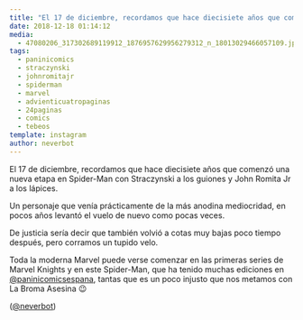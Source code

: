```yaml
---
title: "El 17 de diciembre, recordamos que hace diecisiete años que comenzó una nueva etapa en Spider-Man con Straczynski a los guiones y John Romita Jr a los lápices"
date: 2018-12-18 01:14:12
media: 
  - 47080206_317302689119912_1876957629956279312_n_18013029466057109.jpg
tags: 
  - paninicomics
  - straczynski
  - johnromitajr
  - spiderman
  - marvel
  - advienticuatropaginas
  - 24paginas
  - comics
  - tebeos
template: instagram
author: neverbot
---
```


El 17 de diciembre, recordamos que hace diecisiete años que comenzó una nueva etapa en Spider-Man con Straczynski a los guiones y John Romita Jr a los lápices.


Un personaje que venía prácticamente de la más anodina mediocridad, en pocos años levantó el vuelo de nuevo como pocas veces.


De justicia sería decir que también volvió a cotas muy bajas poco tiempo después, pero corramos un tupido velo.


Toda la moderna Marvel puede verse comenzar en las primeras series de Marvel Knights y en este Spider-Man, que ha tenido muchas ediciones en [@paninicomicsespana](https://instagram.com/paninicomicsespana), tantas que es un poco injusto que nos metamos con La Broma Asesina 😉


([@neverbot](https://instagram.com/neverbot))
